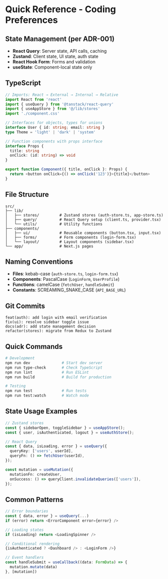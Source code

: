 # Quick Reference - Coding Preferences

## State Management (per ADR-001)

- **React Query**: Server state, API calls, caching
- **Zustand**: Client state, UI state, auth state
- **React Hook Form**: Forms and validation
- **useState**: Component-local state only

## TypeScript

```typescript
// Imports: React → External → Internal → Relative
import React from 'react'
import { useQuery } from '@tanstack/react-query'
import { useAppStore } from '@/lib/stores'
import './component.css'

// Interfaces for objects, types for unions
interface User { id: string; email: string }
type Theme = 'light' | 'dark' | 'system'

// Function components with props interface
interface Props {
  title: string
  onClick: (id: string) => void
}

export function Component({ title, onClick }: Props) {
  return <button onClick={() => onClick('123')}>{title}</button>
}
```

## File Structure

```
src/
├── lib/
│   ├── stores/         # Zustand stores (auth-store.ts, app-store.ts)
│   ├── query/          # React Query setup (client.ts, provider.tsx)
│   └── utils/          # Utility functions
├── components/
│   ├── ui/             # Reusable components (button.tsx, input.tsx)
│   ├── forms/          # Form components (login-form.tsx)
│   └── layout/         # Layout components (sidebar.tsx)
└── app/                # Next.js pages
```

## Naming Conventions

- **Files**: kebab-case (`auth-store.ts`, `login-form.tsx`)
- **Components**: PascalCase (`LoginForm`, `UserProfile`)
- **Functions**: camelCase (`fetchUser`, `handleSubmit`)
- **Constants**: SCREAMING_SNAKE_CASE (`API_BASE_URL`)

## Git Commits

```
feat(auth): add login with email verification
fix(ui): resolve sidebar toggle issue
docs(adr): add state management decision
refactor(stores): migrate from Redux to Zustand
```

## Quick Commands

```bash
# Development
npm run dev              # Start dev server
npm run type-check       # Check TypeScript
npm run lint             # Run ESLint
npm run build            # Build for production

# Testing
npm run test             # Run tests
npm run test:watch       # Watch mode
```

## State Usage Examples

```typescript
// Zustand stores
const { sidebarOpen, toggleSidebar } = useAppStore();
const { user, isAuthenticated, logout } = useAuthStore();

// React Query
const { data, isLoading, error } = useQuery({
  queryKey: ['users', userId],
  queryFn: () => fetchUser(userId),
});

const mutation = useMutation({
  mutationFn: createUser,
  onSuccess: () => queryClient.invalidateQueries(['users']),
});
```

## Common Patterns

```typescript
// Error boundaries
const { data, error } = useQuery(...)
if (error) return <ErrorComponent error={error} />

// Loading states
if (isLoading) return <LoadingSpinner />

// Conditional rendering
{isAuthenticated ? <Dashboard /> : <LoginForm />}

// Event handlers
const handleSubmit = useCallback((data: FormData) => {
  mutation.mutate(data)
}, [mutation])
```
